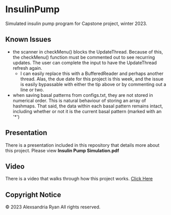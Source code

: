 # InsulinPump
Simulated insulin pump program for Capstone project, winter 2023.

## Known Issues
- the scanner in checkMenu() blocks the UpdateThread. Because of this, the checkMenu() function must be commented out to see recurring updates. The user can complete the input to have the UpdateThread refresh again.
  - I can easily replace this with a BufferedReader and perhaps another thread. Alas, the due date for this project is this week, and the issue is easily bypassable with either the tip above or by commenting out a line or two.
- when saving basal patterns from configs.txt, they are not stored in numerical order. This is natural behaviour of storing an array of hashmaps. That said, the data within each basal pattern remains intact, including whether or not it is the current basal pattern (marked with an '*')

## Presentation
There is a presentation included in this repository that details more about this project. Please view **Insulin Pump Simulation.pdf**

## Video
There is a video that walks through how this project works. [Click Here](https://www.youtube.com/watch?v=E-tawDlWJ8A&ab_channel=AlexRyan)

## Copyright Notice
© 2023 Alexsandria Ryan All rights reserved.
